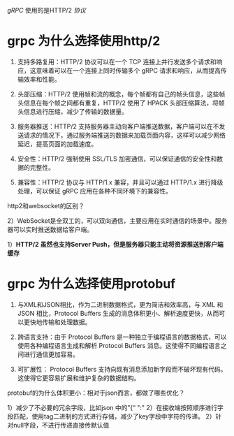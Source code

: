 
_gRPC_ 使用的是HTTP/2 _协议_

# grpc 为什么选择使用http/2 

1.  支持多路复用：HTTP/2 协议可以在一个 TCP 连接上并行发送多个请求和响应，这意味着可以在一个连接上同时传输多个 gRPC 请求和响应，从而提高传输效率和性能。
    
2.  头部压缩：HTTP/2 使用帧和流的概念，每个帧都有自己的帧头信息，这些帧头信息在每个帧之间都有重复，HTTP/2 使用了 HPACK 头部压缩算法，将帧头信息进行压缩，减少了传输的数据量。
    
3.  服务器推送：HTTP/2 支持服务器主动向客户端推送数据，客户端可以在不发送请求的情况下，通过服务端推送的数据来加载页面内容，这样可以减少网络延迟，提高页面的加载速度。
    
4.  安全性：HTTP/2 强制使用 SSL/TLS 加密通信，可以保证通信的安全性和数据的完整性。
    
5.  兼容性：HTTP/2 协议与 HTTP/1.x 兼容，并且可以通过 HTTP/1.x 进行降级处理，可以保证 gRPC 应用在各种不同环境下的兼容性。


http2和websocket的区别？

2）WebSocket是全双工的，可以双向通信，主要应用在实时通信的场景中。服务器可以实时推送数据给客户端。 

1）**HTTP/2 虽然也支持Server Push，但是服务器只能主动将资源推送到客户端缓存**



# grpc 为什么选择使用protobuf

1.  与XML和JSON相比，作为二进制数据格式，更为简洁和效率高，与 XML 和 JSON 相比，Protocol Buffers 生成的消息体积更小、解析速度更快，从而可以更快地传输和处理数据。
    
2.  跨语言支持：由于 Protocol Buffers 是一种独立于编程语言的数据格式，可以使用各种编程语言生成和解析 Protocol Buffers 消息。这使得不同编程语言之间进行通信更加容易。
    
3.  可扩展性： Protocol Buffers 支持向现有消息添加新字段而不破坏现有代码。这使得它更容易扩展和维护复杂的数据结构。


protobuf的为什么体积更小：相对于json而言，都做了哪些优化？

1）减少了不必要的冗余字段，比如json 中的”{“ ":"
2）在接收端按照顺序进行字段匹配，使用tag二进制的方式进行存储，减少了key字段中字符的传递。
2）针对null字段，不进行传递直接传默认值

